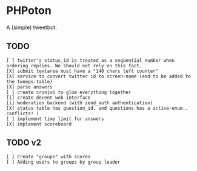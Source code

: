 PHPoton
=======
A (simple) tweetbot.


TODO
-----------
    [ ] twitter's status_id is treated as a sequential number when ordering replies. We should not rely on this fact.
    [X] submit textarea must have a "140 chars left counter"
    [X] service to convert twitter id to screen-name (and to be added to the tweeps-table)
    [X] parse answers
    [ ] create cronjob to glue everything together
    [i] create decent web interface
    [i] moderation backend (with zend_auth authentication)
    [X] status table has question_id, and questions has a active-enum.. conflicts! (
    [ ] implement time limit for answers
    [X] implement scoreboard

TODO v2
------------
    [ ] Create "groups" with scores
    [ ] Adding users to groups by group leader
